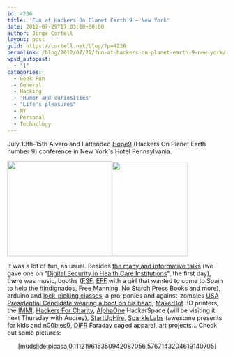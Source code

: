 ```yaml
---
id: 4236
title: 'Fun at Hackers On Planet Earth 9 – New York'
date: 2012-07-29T17:03:18+00:00
author: Jorge Cortell
layout: post
guid: https://cortell.net/blog/?p=4236
permalink: /blog/2012/07/29/fun-at-hackers-on-planet-earth-9-new-york/
wpsd_autopost:
  - "1"
categories:
  - Geek Fun
  - General
  - Hacking
  - 'Humor and curiosities'
  - "Life's pleasures"
  - NY
  - Personal
  - Technology
---
```

July 13th-15th Alvaro and I attended <a title="https://www.hopenumbernine.net" href="https://www.hopenumbernine.net" target="_blank">Hope9</a> (Hackers On Planet Earth number 9) conference in New York`s Hotel Pennsylvania.

<img class="alignnone" title="Jorge" src="https://farm8.staticflickr.com/7258/7617421144_f1cd52dc79_m.jpg" alt="" width="240" height="218" /><img class="alignnone" title="Alvaro" src="https://farm9.staticflickr.com/8005/7617421014_b63bf906a2_m.jpg" alt="" width="174" height="216" />

It was a lot of fun, as usual. Besides <a title="https://store.2600.com/hopenumbernine.html" href="https://store.2600.com/hopenumbernine.html" target="_blank">the many and informative talks</a> (we gave one on "<a title="https://store.2600.com/diseinhecain.html" href="https://store.2600.com/diseinhecain.html" target="_blank">Digital Security in Health Care Institutions</a>", the first day), there was music, booths (<a title="https://www.fsf.org" href="https://www.fsf.org" target="_blank">FSF</a>, <a title="https://www.eff.org" href="https://www.eff.org" target="_blank">EFF</a> with a girl that wanted to come to Spain to help the #indignados, <a title="https://www.bradleymanning.org" href="https://www.bradleymanning.org" target="_blank">Free Manning</a>, <a title="https://nostarch.com" href="https://nostarch.com" target="_blank">No Starch Press</a> Books and more), arduino and <a title="https://toool.us" href="https://toool.us" target="_blank">lock-picking classes</a>, a pro-ponies and against-zombies <a title="https://en.wikipedia.org/wiki/Vermin_Supreme" href="https://en.wikipedia.org/wiki/Vermin_Supreme" target="_blank">USA Presidential Candidate wearing a boot on his head</a>, <a title="https://www.makerbot.com" href="https://www.makerbot.com" target="_blank">MakerBot</a> 3D printers, the <a title="https://immi.is/About_IMMI" href="https://immi.is/About_IMMI" target="_blank">IMMI</a>, <a title="https://www.hackersforcharity.org" href="https://www.hackersforcharity.org" target="_blank">Hackers For Charity</a>, <a title="https://www.alphaonelabs.com" href="https://www.alphaonelabs.com" target="_blank">AlphaOne</a> HackerSpace (will be visiting it next Thursday with Audrey), <a title="https://www.startuphire.com/" href="https://www.startuphire.com/" target="_blank">StartUpHire</a>, <a title="https://sparklelabs.com/" href="https://sparklelabs.com/" target="_blank">SparkleLabs</a> (awesome presents for kids and n00bies!), <a title="https://difrwear.com/" href="https://difrwear.com/" target="_blank">DIFR</a> Faraday caged apparel, art projects... Check out some pictures:

<p style="text-align: center">
  [mudslide:picasa,0,111219615350942087056,5767143204619140705]
</p>